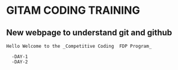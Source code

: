 # GITAM CODING TRAINING

## New webpage to understand **git and github**

    Hello Welcome to the _Competitive Coding  FDP Program_

      -DAY-1
      -DAY-2



